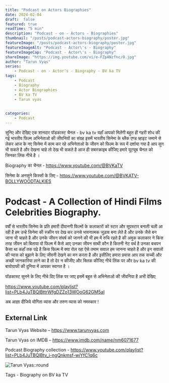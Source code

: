 ```yaml
---
title: "Podcast on Actors Biographies"
date: 2024-02-04
draft:  false   
featured: true  
readTime: "5 min"
description: "Podcast - on - Actors - Biographies"
thumbnail: "/posts/podcast-actors-biography/poster.jpg"
featureImage: "/posts/podcast-actors-biography/poster.jpg"
featureImageAlt: "Podcast - Actor\'s - Biography" 
featureImageCap: "Podcast - Actor\'s - Biography"
shareImage: "https://img.youtube.com/vi/e-FZpANzfnc/0.jpg"
author: "Tarun Vyas"
series:
    - Podcast - on - Actor's - Biography - BV ka TV
tags:
    - Podcast
    - Biography
    - Actor Biographies
    - BV ka TV
    - Tarun vyas
    
    
categories:
    - Podcast
---
```

सुनिए और देखिए एक शानदार पॉडकास्ट चैनल - bv ka tv यहाँ आपको मिलेंगी बहुत ही गहरी शोध की गई भारतीय फिल्म अभिनेताओ की जीवनियों का संग्रह 
इसमें भारतीय सिनेमा के ब्लैक एण्ड व्हाइट जमाने से लेकर आज के नए सिनेमा में काम कर रहे अभिनेताओ  के जीवन को फिल्म के रूप में 
दर्शाया गया है आप सुन भी सकते है और देखना चाहे तो देख भी सकते है 
आज ही सबस्क्राइब कीजिए हमारे यूट्यूब चैनल को जिनका लिंक नीचे है । 

Biography का चैनल -  https://www.youtube.com/@BVKaTV

सिनेमा के अनसुने किस्सों के लिए - https://www.youtube.com/@BVKATV-BOLLYWOODTALKIES

# Podcast - A Collection of Hindi Films Celebrities Biography.
वर्षों से भारतीय सिनेमा के प्रति हमारी दीवानगी फिल्मों के कलाकारों को स्टार और सूपस्टार बनाती चली आ  रही है 
हम उन्हे सिनेमा की स्क्रीन पर देख कर उनसे भावनात्मक जुड़ाव बना लेते है और उनके जैसे बन जाना भी चाहते है 
और उनके जीवन संघर्ष को जानने की भी हम में रुचि रहते है की अमुक कलाकार ने किस तरह जीवन को बिताया 
वो फिल्म में कैसे आए उनका जीवन साथी कौन है कितनी नेट वर्थ है उनका बचपन कैसा था कहाँ तक पढे है 
किस फिल्म में क्या रोल रहा ऐसे तमाम सवाल हम जानना चाहते है और इन सवालों की प्यास को बुझाने के लिए 
जीवनी देखने का मन करता है और इसीलिए हमारा प्रयास आप तक सच्ची और अच्छी जानकारिया लाने का है 
तो देर न कीजीए और क्लिक कीजिए नीचे लिंक पर और bv  ka tv  की बायोग्राफी की दुनिया में आपका स्वागत है । 


पॉडकास्ट सुनने  के लिए नीचे दिए लिंक पर जाए इसमें बहुत से अभिनेताओ की  जीवनिया है अभी देखिए 

https://www.youtube.com/playlist?list=PLb4JuTBQlBttrWfgDZZo13WOoG62GM5aI


अब  आज्ञा  दीजिये  योगिता  व्यास  और  तरुण  व्यास  को  नमस्कार !

## External Link
Tarun Vyas Website – https://www.tarunvyas.com

Tarun Vyas on IMDB – https://www.imdb.com/name/nm6071677

Podcast Biography collection - https://www.youtube.com/playlist?list=PLb4JuTBQlBtv_i-ngQnkmsf-wiYfC1q6c


![Tarun Vyas::round](/images/profile.png)

Tags -  Biography on BV ka TV 